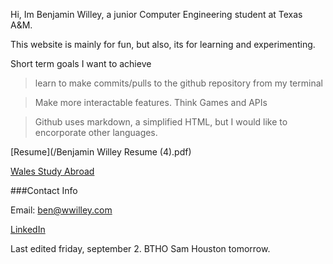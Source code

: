 Hi, Im Benjamin Willey, a junior Computer Engineering student at Texas A&M. 

This website is mainly for fun, but also, its for learning and experimenting.

Short term goals I want to achieve
 
 > learn to make commits/pulls to the github repository from my terminal
 
 > Make more interactable features. Think Games and APIs

> Github uses markdown, a simplified HTML, but I would like to encorporate other languages.

[Resume](/Benjamin Willey Resume (4).pdf)

[Wales Study Abroad](/Wales.md)

###Contact Info

Email: ben@wwilley.com

[LinkedIn](https://www.linkedin.com/in/benjamin-willey-73163a173/)

Last edited friday, september 2. BTHO Sam Houston tomorrow.
